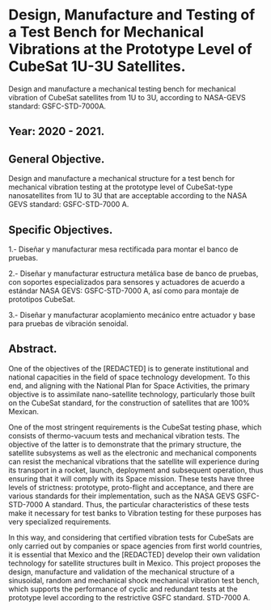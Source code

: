 # Design, Manufacture and Testing of a Test Bench for Mechanical Vibrations at the Prototype Level of CubeSat 1U-3U Satellites. 
Design and manufacture a mechanical testing bench for mechanical vibration of CubeSat satellites from 1U to 3U, according to NASA-GEVS standard: GSFC-STD-7000A.

## Year: 2020 - 2021.

## General Objective. 

Design and manufacture a mechanical structure for a test bench for mechanical vibration testing at the prototype level of CubeSat-type nanosatellites from 1U to 3U that are acceptable according to the NASA GEVS standard: GSFC-STD-7000 A.

## Specific Objectives. 

1.- Diseñar y manufacturar mesa rectificada para montar el banco de pruebas.

2.- Diseñar y manufacturar estructura metálica base de banco de pruebas, con soportes especializados para sensores y actuadores de acuerdo a estándar NASA GEVS: GSFC-STD-7000 A, así como para montaje de prototipos CubeSat.

3.- Diseñar y manufacturar acoplamiento mecánico entre actuador y base para pruebas de vibración senoidal. 

## Abstract. 

One of the objectives of the [REDACTED] is to generate institutional and national capacities in the field of space technology development. To this end, and aligning with the National Plan for Space Activities, the primary objective is to assimilate nano-satellite technology, particularly those built on the CubeSat standard, for the construction of satellites that are 100% Mexican.

One of the most stringent requirements is the CubeSat testing phase, which consists of thermo-vacuum tests and mechanical vibration tests. The objective of the latter is to demonstrate that the primary structure, the satellite subsystems as well as the electronic and mechanical components can resist the mechanical vibrations that the satellite will experience during its transport in a rocket, launch, deployment and subsequent operation, thus ensuring that it will comply with its Space mission. These tests have three levels of strictness: prototype, proto-flight and acceptance, and there are various standards for their implementation, such as the NASA GEVS GSFC-STD-7000 A standard. Thus, the particular characteristics of these tests make it necessary for test banks to Vibration testing for these purposes has very specialized requirements.

In this way, and considering that certified vibration tests for CubeSats are only carried out by companies or space agencies from first world countries, it is essential that Mexico and the [REDACTED] develop their own validation technology for satellite structures built in Mexico. This project proposes the design, manufacture and validation of the mechanical structure of a sinusoidal, random and mechanical shock mechanical vibration test bench, which supports the performance of cyclic and redundant tests at the prototype level according to the restrictive GSFC standard. STD-7000 A.
